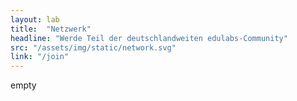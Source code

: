 ```yaml
---
layout: lab
title:  "Netzwerk"
headline: "Werde Teil der deutschlandweiten edulabs-Community"
src: "/assets/img/static/network.svg"
link: "/join"
---
```

empty